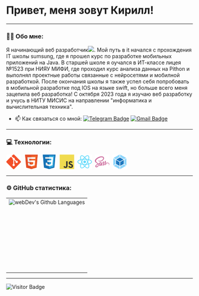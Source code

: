 
# Привет, меня зовут Кирилл!

---

### :man_technologist: Обо мне:

Я начинающий веб разработчик<img src="https://media.giphy.com/media/WUlplcMpOCEmTGBtBW/giphy.gif" width="30px">. Мой путь в it начался с прохождения IT школы sumsung, где я прошел курс по разработке мобильных приложений на Java. В старшей школе я оучался в ИТ-классе лицея №1523 при НИЯУ МИФИ, где проходил курс анализа данных на Pithon и выполнял проектные работы связанные с нейросетями и мобилной разработкой.  После окончания школы я также успел себя попробовать в мобильной разработке под IOS на языке swift, но больше всего меня зацепила веб разработка! С октября 2023 года я изучаю веб разработку и учусь в НИТУ МИСИС на направлении "информатика и вычислительная техника".



- :mailbox: Как связаться со мной: [![Telegram Badge](https://img.shields.io/badge/-kirilllvov-blue?style=flat&logo=Telegram&logoColor=white)](https://t.me/lvovkirill) [![Gmail Badge](https://img.shields.io/badge/-Yandex-red?style=flat&logo=Gmail&logoColor=white)](mailto:lvovkir@yandex.ru)

---



### 💻 Технологии:

<div>
  <img src="https://github.com/devicons/devicon/blob/master/icons/git/git-original.svg" title="git" alt="git" width="40" height="40"/>&nbsp
  <img src="https://github.com/devicons/devicon/blob/master/icons/html5/html5-original.svg" title="html5" alt="html5" width="40" height="40"/>&nbsp
  <img src="https://github.com/devicons/devicon/blob/master/icons/css3/css3-original.svg" title="css" alt="css" width="40" height="40"/>&nbsp
  <img src="https://github.com/devicons/devicon/blob/master/icons/javascript/javascript-original.svg" title="javascript" alt="javascript" width="40" height="40"/>&nbsp
  <img src="https://github.com/devicons/devicon/blob/master/icons/react/react-original.svg" title="reactjs" alt="reactjs" width="40" height="40"/>&nbsp
  <img src="https://github.com/devicons/devicon/blob/master/icons/sass/sass-original.svg" title="sass/scss" alt="sass/scss" width="40" height="40"/>&nbsp;
  <img src="https://github.com/devicons/devicon/blob/master/icons/webpack/webpack-original.svg" title="webpack" alt="webpack" width="40" height="40"/>&nbsp;
  <!-- <img src="https://github.com/devicons/devicon/blob/master/icons/redux/redux-original.svg" title="redux" alt="redux" width="40" height="40"/>&nbsp; -->
</div>

---


### ⚙️ GitHub статистика:

<table>
  <tr>
    <td>
      <img height="195px" align="right" alt="webDev's Github Languages" src="https://github-readme-stats-sigma-five.vercel.app/api/top-langs/?username=FilimonovAlexey&layout=compact&theme=vision-friendly-dark" />
    </td>
  </tr>
</table>

---

![Visitor Badge](https://visitor-badge.laobi.icu/badge?page_id=filimonovalexey)
